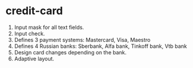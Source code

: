 # credit-card

1) Input mask for all text fields.
2) Input check.
3) Defines 3 payment systems:
                              Mastercard,
                              Visa,
                              Maestro
4) Defines 4 Russian banks:
                            Sberbank,
                            Alfa bank,
                            Tinkoff bank,
                            Vtb bank
5) Design card changes depending on the bank.
6) Adaptive layout.
